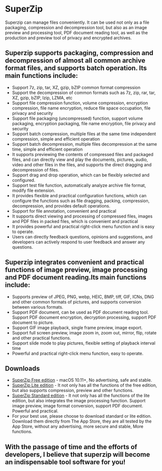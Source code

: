 # SuperZip
Superzip can manage files conveniently. It can be used not only as a file packaging, compression and decompression tool, but also as an image preview and processing tool, PDF document reading tool, as well as the production and preview tool of privacy and encrypted archives.


## Superzip supports packaging, compression and decompression of almost all common archive format files, and supports batch operation. Its main functions include:
* Support 7z, zip, tar, XZ, gzip, bZIP common format compression
* Support the decompression of common formats such as 7z, zip, rar, tar, XZ, gzip, bZIP, lzip, LZMA, etc
* Support file compression function, volume compression, encryption compression, file name encryption, reduce file space occupation, file privacy and security
* Support file packaging (uncompressed) function, support volume packaging, encryption packaging, file name encryption, file privacy and security
* Support batch compression, multiple files at the same time independent compression, simple and efficient operation
* Support batch decompression, multiple files decompression at the same time, simple and efficient operation
* It supports previewing the contents of compressed files and packaged files, and can directly view and play the documents, pictures, audio, video and other files in the files, and supports the direct dragging and decompression of files.
* Support drag and drop operation, which can be flexibly selected and configured.
* Support test file function, automatically analyze archive file format, modify file extension.
* It provides flexible and practical configuration functions, which can configure the functions such as file dragging, packing, compression, decompression, and provides default operations.
* Support for file annotation, convenient and practical
* It supports direct viewing and processing of compressed files, images and PDF files in packed files, which is convenient and practical
* It provides powerful and practical right-click menu function and is easy to operate.
* Users can directly feedback questions, opinions and suggestions, and developers can actively respond to user feedback and answer any questions.


## Superzip integrates convenient and practical functions of image preview, image processing and PDF document reading.Its main functions include:
* Supports preview of JPEG, PNG, webp, HEIC, BMP, tiff, GIF, ICNs, DNG and other common formats of pictures, and supports conversion between various formats.
* Support PDF document, can be used as PDF document reading tool. Support PDF document encryption, decryption processing, support PDF document to picture.
* Support GIF image playback, single frame preview, image export.
* Support full screen preview, image zoom in, zoom out, mirror, flip, rotate and other practical functions.
* Support slide mode to play pictures, flexible setting of playback interval time
* Powerful and practical right-click menu function, easy to operate.

## Downloads
- [SuperZip Free edition](https://github.com/MacSuperTools/SuperZip/releases) - macOS 10.11+, No advertising, safe and stable.
- [SuperZip Lite edition](https://apps.apple.com/cn/app/superzip/id1526875687?l=en&mt=12) - It not only has all the functions of the free edition, but also supports compression, preview and other functions.
- [SuperZip Standard edition](https://apps.apple.com/cn/app/superzip/id1519412320?l=en&mt=12) - It not only has all the functions of the lite edition, but also integrates the image processing function. Support image preview, image format conversion, support PDF document. Powerful and practical.
- For your best use, please choose to download standard or lite edition. Download them directly from The App Store, they are all tested by the App Store, without any advertising, more secure and stable, More functions.
## With the passage of time and the efforts of developers, I believe that superzip will become an indispensable tool software for you!
